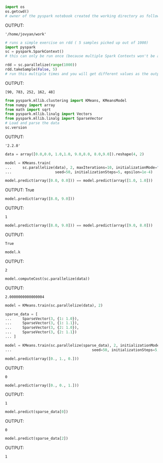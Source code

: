 ```python
import os
os.getcwd()
# owner of the pyspark notebook created the working directory as follows. 
```
OUTPUT:

	'/home/jovyan/work'




```python
# runs a simple exercise on rdd ( 5 samples picked up out of 1000)
import pyspark
sc = pyspark.SparkContext()
# this can only be run once (because multiple Spark Contexts won't be allowed)
```


```python
rdd = sc.parallelize(range(1000))
rdd.takeSample(False, 5)
# run this multiple times and you will get different values as the output
```

OUTPUT:

    [90, 783, 252, 162, 48]




```python
from pyspark.mllib.clustering import KMeans, KMeansModel
from numpy import array
from math import sqrt
from pyspark.mllib.linalg import Vectors
from pyspark.mllib.linalg import SparseVector
# Load and parse the data
sc.version
```

OUTPUT:


    '2.2.0'




```python
data = array([0.0,0.0, 1.0,1.0, 9.0,8.0, 8.0,9.0]).reshape(4, 2)
```


```python
model = KMeans.train(
...     sc.parallelize(data), 2, maxIterations=10, initializationMode="random",
...                    seed=50, initializationSteps=5, epsilon=1e-4)
```


```python
model.predict(array([0.0, 0.0])) == model.predict(array([1.0, 1.0]))
```

OUTPUT:
    True


```python
model.predict(array([8.0, 9.0]))
```

OUTPUT:

    1




```python
model.predict(array([8.0, 9.0])) == model.predict(array([9.0, 8.0]))
```

OUTPUT:

    True




```python
model.k
```

OUTPUT:

    2




```python
model.computeCost(sc.parallelize(data))
```

OUTPUT:

    2.0000000000000004


```python
model = KMeans.train(sc.parallelize(data), 2)
```


```python
sparse_data = [
...     SparseVector(3, {1: 1.0}),
...     SparseVector(3, {1: 1.1}),
...     SparseVector(3, {2: 1.0}),
...     SparseVector(3, {2: 1.1})
... ]
```


```python
model = KMeans.train(sc.parallelize(sparse_data), 2, initializationMode="k-means||",
...                                     seed=50, initializationSteps=5, epsilon=1e-4)
```


```python
model.predict(array([0., 1., 0.]))

```

OUTPUT:

    0

```python
model.predict(array([0., 0., 1.])) 
```

OUTPUT:

    1


```python
model.predict(sparse_data[0]) 
```

OUTPUT:

    0




```python
model.predict(sparse_data[2]) 
```

OUTPUT:
	
	1


